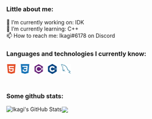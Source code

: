 ### Little about me:
🔭 I’m currently working on: IDK <br/>
🌱 I’m currently learning: C++ <br/>
📫 How to reach me: Ikagi#6178 on Discord <br/>

### Languages and technologies I currently know:

<img style="margin-right: 10px;" align="left" alt="HTML5" width="26px" src="https://raw.githubusercontent.com/devicons/devicon/master/icons/html5/html5-plain.svg" />
<img style="margin-right: 10px;" align="left" alt="CSS3" width="26px" src="https://raw.githubusercontent.com/devicons/devicon/master/icons/css3/css3-plain.svg" />
<img style="margin-right: 10px;" align="left" alt="C#" width="26px" src="https://raw.githubusercontent.com/devicons/devicon/master/icons/csharp/csharp-plain.svg" />
<img style="margin-right: 10px;" align="left" alt="C++" width="26px" src="https://raw.githubusercontent.com/devicons/devicon/master/icons/cplusplus/cplusplus-plain.svg" />
<img style="margin-right: 10px;" align="left" alt="MySQL" width="26px" src="https://raw.githubusercontent.com/devicons/devicon/master/icons/mysql/mysql-plain.svg" />

<br><br><br>
### Some github stats:
<img align="left" alt="Ikagi's GitHub Stats" src="https://github-readme-stats.vercel.app/api?username=ikagi&show_icons=true&theme=tokyonight&show_icons=true" />
<img align="center" src="https://github-readme-stats.vercel.app/api/top-langs/?username=ikagi&theme=tokyonight" />
<br><br><br>




<!--
**ikagi/ikagi** is a ✨ _special_ ✨ repository because its `README.md` (this file) appears on your GitHub profile.

Here are some ideas to get you started:

- 🔭 I’m currently working on ...
- 🌱 I’m currently learning ...
- 👯 I’m looking to collaborate on ...
- 🤔 I’m looking for help with ...
- 💬 Ask me about ...
- 📫 How to reach me: ...
- 😄 Pronouns: ...
- ⚡ Fun fact: ...
-->

